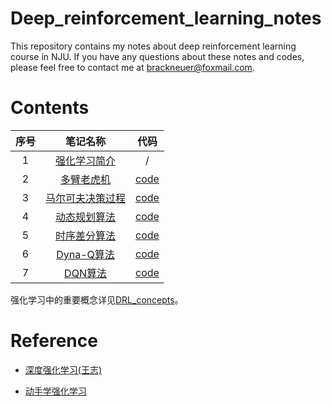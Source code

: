 # Deep_reinforcement_learning_notes

This repository contains my notes about deep reinforcement learning course in NJU. If you have any questions about these notes and codes, please feel free to contact me at brackneuer@foxmail.com.

# Contents

| 序号 |                       笔记名称                        |                  代码                  |
| :--: | :---------------------------------------------------: | :------------------------------------: |
|  1   |     [强化学习简介](./笔记/第一节_强化学习简介.md)     |                   /                    |
|  2   |       [多臂老虎机](./笔记/第二节_多臂老虎机.md)       |    [code](./代码/第二节_多臂老虎机)    |
|  3   | [马尔可夫决策过程](./笔记/第三节_马尔可夫决策过程.md) | [code](./代码/第三节_马尔可夫决策过程) |
|  4   |     [动态规划算法](./笔记/第四节_动态规划算法.md)     |   [code](./代码/第四节_动态规划算法)   |
|  5   |     [时序差分算法](./笔记/第五节_时序差分算法.md)     |   [code](./代码/第五节_时序差分算法)   |
|  6   |       [Dyna-Q算法](./笔记/第六节_Dyna_Q算法.md)       |    [code](./代码/第六节_Dyna_Q算法)    |
|  7   |          [DQN算法](./笔记/第七节_DQN算法.md)          |     [code](./代码/第七节_DQN算法)      |

强化学习中的重要概念详见[DRL_concepts](./笔记/重要概念.md)。

# Reference

- [深度强化学习(王志)](https://heyuanmingong.github.io/teaching.html)

- [动手学强化学习](https://hrl.boyuai.com/chapter/intro)
